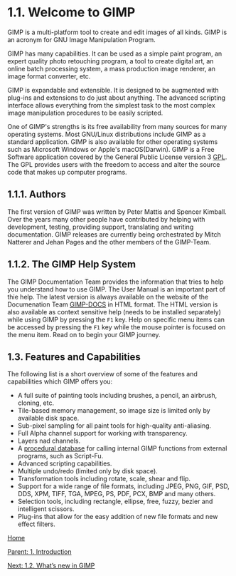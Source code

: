 # 1.1. Welcome to GIMP
GIMP is a multi-platform tool to create and edit images of all kinds. GIMP is an acronym for GNU Image Manipulation Program.

GIMP has many capabilities. It can be used as a simple paint program, an expert quality photo retouching program, a tool to create digital art, an online batch processing system, a mass production image renderer, an image format converter, etc.

GIMP is expandable and extensible. It is designed to be augmented with plug-ins and extensions to do just about anything. The advanced scripting interface allows everything from the simplest task to the most complex image manipulation procedures to be easily scripted.

One of GIMP's strengths is its free availability from many sources for many operating systems. Most GNU/Linux distributions include GIMP as a standard application. GIMP is also available for other operating systems such as Microsoft Windows or Apple's macOS(Darwin). GIMP is a Free Software application covered by the General Public License version 3 [GPL](https://www.gnu.org/licenses/gpl-3.0.html). The GPL provides users with the freedom to access and alter the source code that makes up computer programs.

## 1.1.1. Authors
The first version of GIMP was written by Peter Mattis and Spencer Kimball. Over the years many other people have contributed by helping with development, testing, providing support, translating and writing documentation. GIMP releases are currently being orchestrated by Mitch Natterer and Jehan Pages and the other members of the GIMP-Team.

## 1.1.2. The GIMP Help System
The GIMP Documentation Team provides the information that tries to help you understand how to use GIMP. The User Manual is an important part of thie help. The latest version is always available on the website of the Documenation Team [GIMP-DOCS](https://www.gimp.org/docs/) in HTML format. The HTML version is also available as context sensitive help (needs to be installed separately) while using GIMP by pressing the `F1` key. Help on specific menu items can be accessed by pressing the `F1` key while the mouse pointer is focused on the menu item. Read on to begin your GIMP journey.

## 1.3. Features and Capabilities
The following list is a short overview of some of the features and capabiilities which GIMP offers you:
- A full suite of painting tools including brushes, a pencil, an airbrush, cloning, etc.
- Tile-based memory management, so image size is limited only by available disk space.
- Sub-pixel sampling for all paint tools for high-quality anti-aliasing.
- Full Alpha channel support for working with transparency.
- Layers nad channels.
- A [procedural database](https://www.gimp.org/docs/python/procedural-database.html) for calling internal GIMP functions from external programs, such as Script-Fu.
- Advanced scripting capabilities.
- Multiple undo/redo (limited only by disk space).
- Transformation tools including rotate, scale, shear and flip.
- Support for a wide range of file formats, including JPEG, PNG, GIF, PSD, DDS, XPM, TIFF, TGA, MPEG, PS, PDF, PCX, BMP and many others.
- Selection tools, including rectangle, ellipse, free, fuzzy, bezier and intelligent scissors.
- Plug-ins that allow for the easy addition of new file formats and new effect filters.


[Home](./00-home.md)

[Parent: 1. Introduction](./01-00-introduction.md)

[Next: 1.2. What’s new in GIMP](./01-02-whats-new-in-gimp.md)